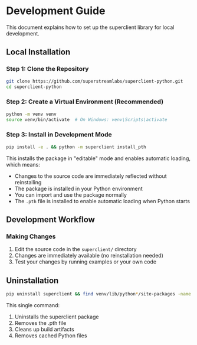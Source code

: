 # Development Guide

This document explains how to set up the superclient library for local development.

## Local Installation

### Step 1: Clone the Repository

```bash
git clone https://github.com/superstreamlabs/superclient-python.git
cd superclient-python
```

### Step 2: Create a Virtual Environment (Recommended)

```bash
python -m venv venv
source venv/bin/activate  # On Windows: venv\Scripts\activate
```

### Step 3: Install in Development Mode

```bash
pip install -e . && python -m superclient install_pth
```

This installs the package in "editable" mode and enables automatic loading, which means:
- Changes to the source code are immediately reflected without reinstalling
- The package is installed in your Python environment
- You can import and use the package normally
- The `.pth` file is installed to enable automatic loading when Python starts

## Development Workflow

### Making Changes

1. Edit the source code in the `superclient/` directory
2. Changes are immediately available (no reinstallation needed)
3. Test your changes by running examples or your own code


## Uninstallation

```bash
pip uninstall superclient && find venv/lib/python*/site-packages -name "superclient-init.pth" -delete && rm -rf build/ dist/ superclient.egg-info/ && find . -name "*.pyc" -delete && find . -name "__pycache__" -type d -exec rm -rf {} +
```

This single command:
1. Uninstalls the superclient package
2. Removes the .pth file
3. Cleans up build artifacts
4. Removes cached Python files